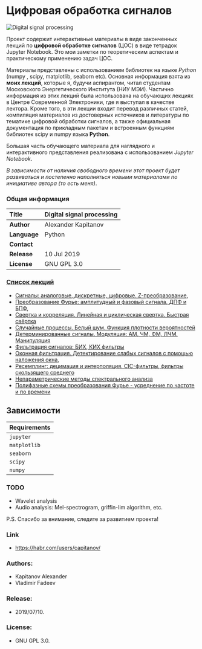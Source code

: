 # Цифровая обработка сигналов

![Digital signal processing](img/cic_signal.svg "Improve your skills in DSP!")

Проект содержит интерактивные материалы в виде законченных лекций по **цифровой обработке сигналов** (ЦОС) в виде тетрадок Jupyter Notebook. Это мои заметки по теоретическим аспектам и практическому применению задач ЦОС.  

Материалы представлены с использованием библиотек на языке *Python* (numpy , scipy, matplotlib, seaborn etc). Основная информация взята из **моих лекций**, которые я, будучи аспирантом, читал студентам Московского Энергетического Института (НИУ МЭИ). Частично информация из этих лекций была использована на обучающих лекциях в Центре Современной Электроники, где я выступал в качестве лектора. Кроме того, в эти лекции входит перевод различных статей, компиляция материалов из достоверных источников и литературы по тематике цифровой обработки сигналов, а также официальная документация по прикладным пакетам и встроенным функциям библиотек scipy и numpy языка **Python**.  

Большая часть обучающего материала для наглядного и интерактивного представления реализована с использованием *Jupyter Notebook*.  

*В зависимости от наличия свободного времени этот проект будет развиваться и постепенно наполняться новыми материалами по инициативе автора (то есть меня)*.  

### Общая информация 

| **Title**     | Digital signal processing |
| :-- | :-- |
| **Author**    | Alexander Kapitanov       |
| **Language**  | Python                    |
| **Contact**   | <hidden>                  |
| **Release**   | 10 Jul 2019               |
| **License**   | GNU GPL 3.0               |

### [Список лекций](https://github.com/capitanov/dsp-theory/tree/master/src "DSP courses")

- [Сигналы: аналоговые, дискретные, цифровые. Z-преобразование](https://github.com/capitanov/dsp-theory/blob/master/src/dsp_theory_1_signals.ipynb "Signals, analog, digital, Z-transform"),
- [Преобразование Фурье: амплитудный и фазовый сигнала, ДПФ и БПФ](https://github.com/capitanov/dsp-theory/blob/master/src/dsp_theory_2_spectrum.ipynb "Discrete Fourier Transform. FFT, IFFT"),
- [Свертка и корреляция. Линейная и циклическая свертка. Быстрая свёртка](https://github.com/capitanov/dsp-theory/blob/master/src/dsp_theory_3_convolution.ipynb "Correlation, convolution: linear / circular / fast")
- [Случайные процессы. Белый шум. Функция плотности вероятностей](https://github.com/capitanov/dsp-theory/blob/master/src/dsp_theory_4_random_noise.ipynb "Random signals AWGN, Noise")
- [Детерминированные сигналы. Модуляция: АМ, ЧМ, ФМ, ЛЧМ. Манипуляция](https://github.com/capitanov/dsp-theory/blob/master/src/dsp_theory_5_modulation.ipynb "Modulation. AM-, FM-, Chirp signals")
- [Фильтрация сигналов: БИХ, КИХ фильтры](https://github.com/capitanov/dsp-theory/blob/master/src/dsp_theory_6_iir_fir_filters.ipynb "IIR / FIR filters")
- [Оконная фильтрация. Детектирование слабых сигналов с помощью наложения окна](https://github.com/capitanov/dsp-theory/blob/master/src/dsp_theory_7_windows.ipynb "Windows, filtration: Hann, Blackman, Flattop, Kaiser etc."), 
- [Ресемплинг: децимация и интерполяция. CIC-фильтры, фильтры скользящего среднего](https://github.com/capitanov/dsp-theory/blob/master/src/dsp_theory_8_resampling.ipynb "CIC filters, decimation, interpolation, moving average")
- [Непараметрические методы спектрального анализа](https://github.com/capitanov/dsp-theory/blob/master/src/dsp_theory_9_periodogram.ipynb "Spectrum analysis: Welch's Method")
- [Полифазные схемы преобразования Фурье - усреднение по частоте и по времени](https://github.com/capitanov/dsp-theory/blob/master/src/dsp_theory_10_polyphase_ffts.ipynb "Spectrum analysis: average spectrum")

## Зависимости

| **Requirements** |
| :-- |
| `jupyter`        |
| `matplotlib`     |
| `seaborn`        |
| `scipy`          |
| `numpy`          |

### TODO

- Wavelet analysis
- Audio analysis: Mel-spectrogram, griffin-lim algorithm, etc.

P.S. Спасибо за внимание, следите за развитием проекта!

### Link
  * https://habr.com/users/capitanov/
  
### Authors:
  * Kapitanov Alexander
  * Vladimir Fadeev
  
### Release:
  * 2019/07/10.

### License:
  * GNU GPL 3.0.
